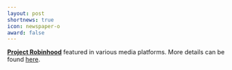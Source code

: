 ```yaml
---
layout: post
shortnews: true
icon: newspaper-o
award: false
---
```


<a href="http://robinwatch.github.io/"><b>Project Robinhood</b></a> featured in various media platforms. More details can be found <a href = "{{ site.base }}/media.html">here</a>.